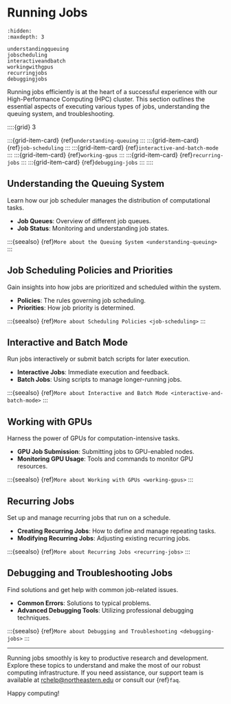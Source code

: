 # Running Jobs

```{toctree}
:hidden:
:maxdepth: 3

understandingqueuing
jobscheduling
interactiveandbatch
workingwithgpus
recurringjobs
debuggingjobs
```
Running jobs efficiently is at the heart of a successful experience with our High-Performance Computing (HPC) cluster. This section outlines the essential aspects of executing various types of jobs, understanding the queuing system, and troubleshooting.

::::{grid} 3

:::{grid-item-card} {ref}`understanding-queuing`
:::
:::{grid-item-card} {ref}`job-scheduling`
:::
:::{grid-item-card} {ref}`interactive-and-batch-mode`
:::
:::{grid-item-card} {ref}`working-gpus`
:::
:::{grid-item-card} {ref}`recurring-jobs`
:::
:::{grid-item-card} {ref}`debugging-jobs`
:::
::::

## Understanding the Queuing System

Learn how our job scheduler manages the distribution of computational tasks.

- **Job Queues**: Overview of different job queues.
- **Job Status**: Monitoring and understanding job states.

:::{seealso}
{ref}`More about the Queuing System <understanding-queuing>`
:::

## Job Scheduling Policies and Priorities

Gain insights into how jobs are prioritized and scheduled within the system.

- **Policies**: The rules governing job scheduling.
- **Priorities**: How job priority is determined.

:::{seealso}
{ref}`More about Scheduling Policies <job-scheduling>`
:::

## Interactive and Batch Mode

Run jobs interactively or submit batch scripts for later execution.

- **Interactive Jobs**: Immediate execution and feedback.
- **Batch Jobs**: Using scripts to manage longer-running jobs.

:::{seealso}
{ref}`More about Interactive and Batch Mode <interactive-and-batch-mode>`
:::

## Working with GPUs

Harness the power of GPUs for computation-intensive tasks.

- **GPU Job Submission**: Submitting jobs to GPU-enabled nodes.
- **Monitoring GPU Usage**: Tools and commands to monitor GPU resources.

:::{seealso}
{ref}`More about Working with GPUs <working-gpus>`
:::

## Recurring Jobs

Set up and manage recurring jobs that run on a schedule.

- **Creating Recurring Jobs**: How to define and manage repeating tasks.
- **Modifying Recurring Jobs**: Adjusting existing recurring jobs.

:::{seealso}
{ref}`More about Recurring Jobs <recurring-jobs>`
:::

## Debugging and Troubleshooting Jobs

Find solutions and get help with common job-related issues.

- **Common Errors**: Solutions to typical problems.
- **Advanced Debugging Tools**: Utilizing professional debugging techniques.

:::{seealso}
{ref}`More about Debugging and Troubleshooting <debugging-jobs>`
:::

---

Running jobs smoothly is key to productive research and development. Explore these topics to understand and make the most of our robust computing infrastructure. If you need assistance, our support team is available at <rchelp@northeastern.edu> or consult our {ref}`faq`.

Happy computing!
